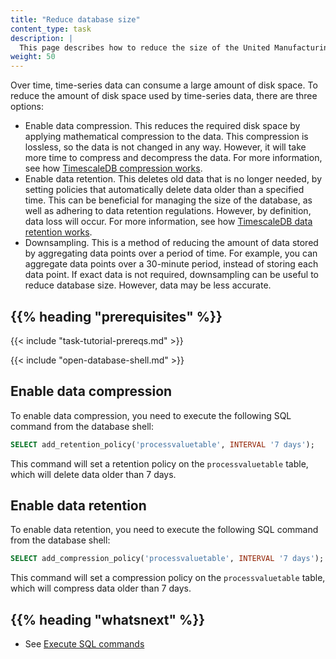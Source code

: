 ```yaml
---
title: "Reduce database size"
content_type: task
description: |
  This page describes how to reduce the size of the United Manufacturing Hub database.
weight: 50
---
```


<!-- overview -->

Over time, time-series data can consume a large amount of disk space. To reduce
the amount of disk space used by time-series data, there are three options:

- Enable data compression. This reduces the required disk space by applying
mathematical compression to the data. This compression is lossless, so the data
is not changed in any way. However, it will take more time to compress and
decompress the data. For more information, see how
[TimescaleDB compression works](https://docs.timescale.com/timescaledb/latest/how-to-guides/compression/about-compression/#about-compression).
- Enable data retention. This deletes old data that is no longer needed, by
setting policies that automatically delete data older than a specified time. This
can be beneficial for managing the size of the database, as well as adhering to
data retention regulations. However, by definition, data loss will occur. For
more information, see how
[TimescaleDB data retention works](https://docs.timescale.com/timescaledb/latest/how-to-guides/data-retention/about-data-retention/).
- Downsampling. This is a method of reducing the amount of data stored by
aggregating data points over a period of time. For example, you can aggregate
data points over a 30-minute period, instead of storing each data point. If exact
data is not required, downsampling can be useful to reduce database size.
However, data may be less accurate.

## {{% heading "prerequisites" %}}

{{< include "task-tutorial-prereqs.md" >}}

<!-- steps -->

{{< include "open-database-shell.md" >}}

## Enable data compression

To enable data compression, you need to execute the following SQL command from
the database shell:

```sql
SELECT add_retention_policy('processvaluetable', INTERVAL '7 days');
```

This command will set a retention policy on the `processvaluetable` table, which
will delete data older than 7 days.

## Enable data retention

To enable data retention, you need to execute the following SQL command from the
database shell:

```sql
SELECT add_compression_policy('processvaluetable', INTERVAL '7 days');
```

This command will set a compression policy on the `processvaluetable` table,
which will compress data older than 7 days.

<!-- discussion -->

<!-- Optional section; add links to information related to this topic. -->
## {{% heading "whatsnext" %}}

- See [Execute SQL commands](/docs/administration/execute-sql-in-database)
